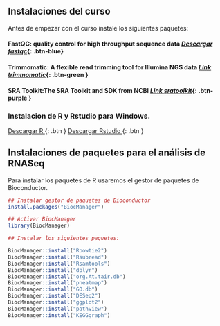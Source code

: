 ## Instalaciones del curso

Antes de empezar con el curso instale los siguientes paquetes:

#### FastQC: quality control for high throughput sequence data [_Descargar fastqc_](https://www.bioinformatics.babraham.ac.uk/projects/fastqc/fastqc_v0.11.9.zip){: .btn-blue}

#### Trimmomatic: A flexible read trimming tool for Illumina NGS data [_Link trimmomatic_](http://www.usadellab.org/cms/uploads/supplementary/Trimmomatic/Trimmomatic-0.39.zip){: .btn-green }  

#### SRA Toolkit:The SRA Toolkit and SDK from NCBI [_Link sratoolkit_](https://ftp-trace.ncbi.nlm.nih.gov/sra/sdk/2.11.1/sratoolkit.2.11.1-win64.zip){: .btn-purple }

### Instalacion de R y Rstudio para Windows.


[Descargar R ](https://cran.r-project.org/src/base/R-4/R-4.1.1.tar.gz){: .btn } [Descargar Rstudio ](https://download1.rstudio.org/desktop/windows/RStudio-1.4.1717.exe){: .btn } 

## Instalaciones de paquetes para el análisis de RNASeq

Para instalar los paquetes de R usaremos el gestor de paquetes de Bioconductor.

```r
## Instalar gestor de paquetes de Bioconductor
install.packages("BiocManager")

## Activar BiocManager
library(BiocManager)
```

```r
## Instalar los siguientes paquetes:

BiocManager::install("Rbowtie2")
BiocManager::install("Rsubread")
BiocManager::install("Rsamtools")
BiocManager::install("dplyr")
BiocManager::install("org.At.tair.db")
BiocManager::install("pheatmap")
BiocManager::install("GO.db")
BiocManager::install("DESeq2")
BiocManager::install("ggplot2")
BiocManager::install("pathview")
BiocManager::install("KEGGgraph")

```  
